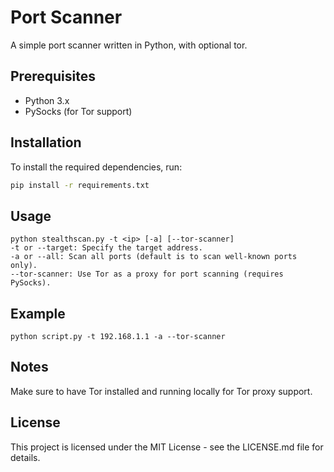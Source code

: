 # Port Scanner

A simple port scanner written in Python, with optional tor.

## Prerequisites

- Python 3.x
- PySocks (for Tor support)

## Installation

To install the required dependencies, run:

```bash
pip install -r requirements.txt
```
## Usage
```
python stealthscan.py -t <ip> [-a] [--tor-scanner]
-t or --target: Specify the target address.
-a or --all: Scan all ports (default is to scan well-known ports only).
--tor-scanner: Use Tor as a proxy for port scanning (requires PySocks).
```
## Example
```
python script.py -t 192.168.1.1 -a --tor-scanner
```
## Notes
Make sure to have Tor installed and running locally for Tor proxy support.

## License
This project is licensed under the MIT License - see the LICENSE.md file for details.

